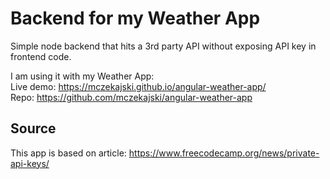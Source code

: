 # Backend for my Weather App

Simple node backend that hits a 3rd party API without exposing API key in frontend code.

I am using it with my Weather App:  
Live demo: https://mczekajski.github.io/angular-weather-app/  
Repo: https://github.com/mczekajski/angular-weather-app

## Source

This app is based on article: https://www.freecodecamp.org/news/private-api-keys/
